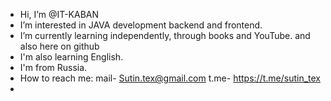 -  Hi, I’m @IT-KABAN
-  I’m interested in JAVA development backend and frontend.
-  I’m currently learning independently, through books and YouTube. and also here on github
-  I'm also learning English. 
-  I'm from Russia.
-  How to reach me:  mail- Sutin.tex@gmail.com t.me- https://t.me/sutin_tex   
-                    

<!---
IT-KABAN/IT-KABAN is a ✨ special ✨ repository because its `README.md` (this file) appears on your GitHub profile.
You can click the Preview link to take a look at your changes.
--->

